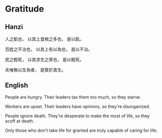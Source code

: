 # Gratitude

## Hanzi

人之飢也，
以其上食稅之多也，
是以飢。

百姓之不治也，
以其上有以為也，
是以不治。

民之輕死，
以其求生之厚也，
是以輕死。

夫唯無以生為者，
是賢於貴生。

## English

People are hungry.
Their leaders tax them too much,
so they starve.

Workers are upset.
Their leaders have opinions,
so they're disorganized.

People ignore death.
They're desperate to make the most of life,
so they scoff at death.

Only those who don't take life for granted
are truly capable of caring for life.
